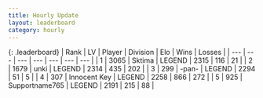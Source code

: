 ```yaml
---
title: Hourly Update
layout: leaderboard
category: hourly
---
```


{: .leaderboard}
| Rank | LV | Player | Division | Elo | Wins | Losses |
| --- | --- | --- | --- | --- | --- | --- |
| <span data-change="0">1</span> | 3065 | <span title="ID: 353063">Sktima</span> | LEGEND | <span data-change="0">2315</span> | <span data-change="0">116</span> | <span data-change="0">21</span> |
| <span data-change="0">2</span> | 1679 | <span title="ID: 692745">unki</span> | LEGEND | <span data-change="0">2314</span> | <span data-change="0">435</span> | <span data-change="0">202</span> |
| <span data-change="0">3</span> | 299 | <span title="ID: 719486">-pan-</span> | LEGEND | <span data-change="0">2294</span> | <span data-change="0">51</span> | <span data-change="0">5</span> |
| <span data-change="0">4</span> | 307 | <span title="ID: 773025">Innocent Key</span> | LEGEND | <span data-change="6">2258</span> | <span data-change="5">866</span> | <span data-change="1">272</span> |
| <span data-change="2">5</span> | 925 | <span title="ID: 188640">Supportname765</span> | LEGEND | <span data-change="13">2191</span> | <span data-change="3">215</span> | <span data-change="0">88</span> |